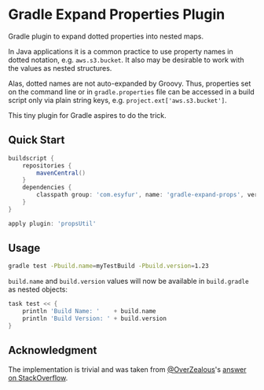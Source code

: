 # Gradle Expand Properties Plugin

Gradle plugin to expand dotted properties into nested maps.

In Java applications it is a common practice to use property names in dotted notation, e.g. `aws.s3.bucket`.
It also may be desirable to work with the values as nested structures.

Alas, dotted names are not auto-expanded by Groovy. Thus, properties set on the command line or in `gradle.properties`
file can be accessed in a build script only via plain string keys, e.g. `project.ext['aws.s3.bucket']`.

This tiny plugin for Gradle aspires to do the trick.

## Quick Start

```groovy
buildscript {
    repositories {
        mavenCentral()
    }
    dependencies {
        classpath group: 'com.esyfur', name: 'gradle-expand-props', version: '0.2.3'
    }
}

apply plugin: 'propsUtil'
```


## Usage

```bash
gradle test -Pbuild.name=myTestBuild -Pbuild.version=1.23
```

`build.name` and `build.version` values will now be available in `build.gradle`
as nested objects:

```groovy
task test << {
    println 'Build Name: '    + build.name
    println 'Build Version: ' + build.version
}
```

## Acknowledgment

The implementation is trivial and was taken from
[@OverZealous](https://github.com/OverZealous)'s
[answer on StackOverflow](http://stackoverflow.com/a/7261196/115132).
